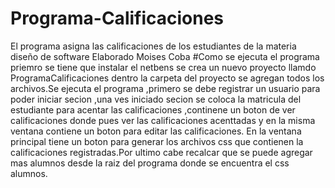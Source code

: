 # Programa-Calificaciones
El programa asigna las calificaciones de los estudiantes de la materia diseño de software
Elaborado Moises Coba
#Como se ejecuta el programa
priemro se tiene que instalar el netbens se crea un nuevo proyecto llamdo ProgramaCalificaciones dentro la carpeta del proyecto se agregan todos los archivos.Se ejecuta el programa ,primero 
se debe registrar un usuario para poder iniciar secion ,una ves iniciado secion se coloca la matricula del estudiante para acentar las calificaciones  ,continene un boton de ver calificaciones donde pues ver las calificaciones acenttadas y en la misma ventana contiene un boton para editar las calificaciones.
En la ventana principal tiene un boton para generar los archivos css que contienen la calificaciones registradas.Por ultimo cabe recalcar que se puede agregar mas alumnos desde la raiz del programa donde se encuentra el css alumnos.
